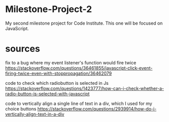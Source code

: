 # Milestone-Project-2
My second milestone project for Code Institute. This one will be focused on JavaScript.


# sources

fix to a bug where my event listener's function would fire twice
https://stackoverflow.com/questions/36461855/javascript-click-event-firing-twice-even-with-stoppropagation/36462079

code to check which radiobutton is selected in Js
https://stackoverflow.com/questions/1423777/how-can-i-check-whether-a-radio-button-is-selected-with-javascript

code to vertically align a single line of text in a div, which I used for my choice
buttons
https://stackoverflow.com/questions/2939914/how-do-i-vertically-align-text-in-a-div
